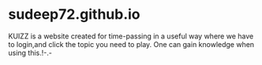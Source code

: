 # sudeep72.github.io
KUIZZ is a website created for time-passing in a useful way where we have to login,and click the topic you need to play.
One can gain knowledge when using this.!-.-
